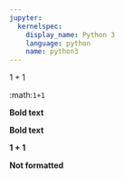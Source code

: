 ```yaml
---
jupyter:
  kernelspec:
    display_name: Python 3
    language: python
    name: python3
---
```


<!-- #raw raw_mimetype="text/latex" -->
$1+1$
<!-- #endraw -->

<!-- #raw raw_mimetype="text/restructuredtext" -->
:math:`1+1`
<!-- #endraw -->

<!-- #raw raw_mimetype="text/html" -->
<b>Bold text<b>
<!-- #endraw -->

<!-- #raw raw_mimetype="text/markdown" -->
**Bold text**
<!-- #endraw -->

<!-- #raw raw_mimetype="text/x-python" -->
1 + 1
<!-- #endraw -->

<!-- #raw -->
Not formatted
<!-- #endraw -->
